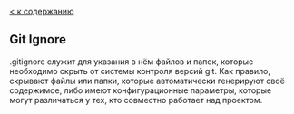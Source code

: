 [< к содержанию](readme.md)

## Git Ignore

.gitignore служит для указания в нём файлов и папок, которые необходимо скрыть от системы контроля версий git. Как правило, скрывают файлы или папки, которые автоматически генерируют своё содержимое, либо имеют конфигурационные параметры, которые могут различаться у тех, кто совместно работает над проектом.